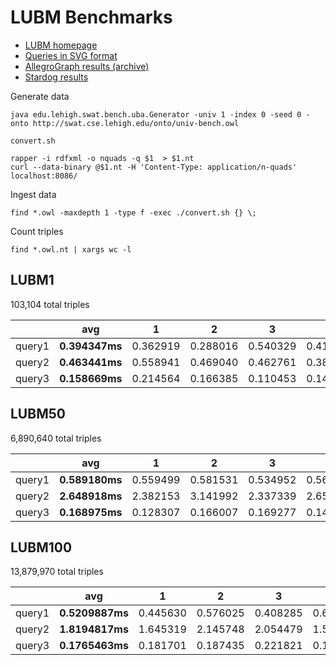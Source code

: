 # LUBM Benchmarks

- [LUBM homepage](http://swat.cse.lehigh.edu/projects/lubm/)
- [Queries in SVG format](http://swat.cse.lehigh.edu/projects/lubm/lubm.svg)
- [AllegroGraph results (archive)](https://web.archive.org/web/20090208165243/http://agraph.franz.com/allegrograph/agraph_bench_lubm50.lhtml)
- [Stardog results](https://docs.google.com/spreadsheets/d/1oHSWX_0ChZ61ofipZ1CMsW7OhyujioR28AfHzU9d56k/pubhtml#)

Generate data

```
java edu.lehigh.swat.bench.uba.Generator -univ 1 -index 0 -seed 0 -onto http://swat.cse.lehigh.edu/onto/univ-bench.owl
```

`convert.sh`

```
rapper -i rdfxml -o nquads -q $1  > $1.nt
curl --data-binary @$1.nt -H 'Content-Type: application/n-quads' localhost:8086/
```

Ingest data

```
find *.owl -maxdepth 1 -type f -exec ./convert.sh {} \;
```

Count triples

```
find *.owl.nt | xargs wc -l
```

## LUBM1

103,104 total triples

|        | avg            | 1        | 2        | 3        | 4        | 5        | 6        | 7        | 8        | 9        | 10       |
| ------ | -------------- | -------- | -------- | -------- | -------- | -------- | -------- | -------- | -------- | -------- | -------- |
| query1 | **0.394347ms** | 0.362919 | 0.288016 | 0.540329 | 0.415967 | 0.392153 | 0.340841 | 0.333268 | 0.558645 | 0.30682  | 0.404513 |
| query2 | **0.463441ms** | 0.558941 | 0.469040 | 0.462761 | 0.387005 | 0.643515 | 0.456333 | 0.415154 | 0.472529 | 0.381791 | 0.387346 |
| query3 | **0.158669ms** | 0.214564 | 0.166385 | 0.110453 | 0.141024 | 0.126236 | 0.209382 | 0.177337 | 0.135050 | 0.132056 | 0.174203 |

## LUBM50

6,890,640 total triples

|        | avg            | 1        | 2        | 3        | 4        | 5        | 6        | 7        | 8        | 9        | 10       |
| ------ | -------------- | -------- | -------- | -------- | -------- | -------- | -------- | -------- | -------- | -------- | -------- |
| query1 | **0.589180ms** | 0.559499 | 0.581531 | 0.534952 | 0.560218 | 0.587980 | 0.736740 | 0.536250 | 0.548940 | 0.652013 | 0.593672 |
| query2 | **2.648918ms** | 2.382153 | 3.141992 | 2.337339 | 2.658253 | 2.695001 | 2.360368 | 2.193803 | 2.70467  | 3.040395 | 2.975206 |
| query3 | **0.168975ms** | 0.128307 | 0.166007 | 0.169277 | 0.149976 | 0.15824  | 0.155821 | 0.207412 | 0.187419 | 0.173274 | 0.194018 |

## LUBM100

13,879,970 total triples

|        | avg             | 1        | 2        | 3        | 4        | 5        | 6        | 7        | 8        | 9        | 10       |
| ------ | --------------- | -------- | -------- | -------- | -------- | -------- | -------- | -------- | -------- | -------- | -------- |
| query1 | **0.5209887ms** | 0.445630 | 0.576025 | 0.408285 | 0.621839 | 0.484363 | 0.570337 | 0.477194 | 0.592727 | 0.499838 | 0.533649 |
| query2 | **1.8194817ms** | 1.645319 | 2.145748 | 2.054479 | 1.500583 | 1.436753 | 1.585419 | 1.886467 | 2.120749 | 2.381642 | 1.437658 |
| query3 | **0.1765463ms** | 0.181701 | 0.187435 | 0.221821 | 0.159671 | 0.156800 | 0.169522 | 0.196278 | 0.179919 | 0.159784 | 0.152532 |
